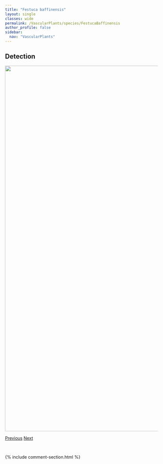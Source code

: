 ```yaml
---
title: "Festuca baffinensis"
layout: single
classes: wide
permalink: /VascularPlants/species/FestucaBaffinensis
author_profile: false
sidebar:
  nav: "VascularPlants"
---
```


<h2>Detection</h2>

<a href="https://drive.google.com/uc?export=view&id=1e4CkffkKrYMdmz4bjepXOHfjcdPilcyT">
<img src="https://drive.google.com/uc?export=view&id=1e4CkffkKrYMdmz4bjepXOHfjcdPilcyT" height = "1200" width = "800">
</a>


<a href="/DevelopmentWebsite/VascularPlants/species/FallopiaConvolvulus" class="pagination--pager" title="Fallopia convolvulus">Previous</a> <a href="/DevelopmentWebsite/VascularPlants/species/FestucaBrachyphylla" class="pagination--pager" title="Festuca brachyphylla">Next</a>

<p>&nbsp;</p>

{% include comment-section.html %}

